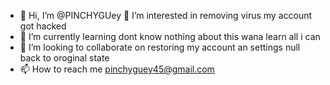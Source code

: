 - 👋 Hi, I’m @PINCHYGUey 👀 I’m interested in removing virus my account got hacked
- 🌱 I’m currently learning dont know nothing about this wana learn all i can
- 💞️ I’m looking to collaborate on restoring my account an settings null back to oroginal state
- 📫 How to reach me pinchyguey45@gmail.com

<!---
PINCHYGUEY/PINCHYGUEY is a ✨ special ✨ repository because its `README.md` (this file) appears on your GitHub profile.
You can click the Preview link to take a look at your changes.
--->
